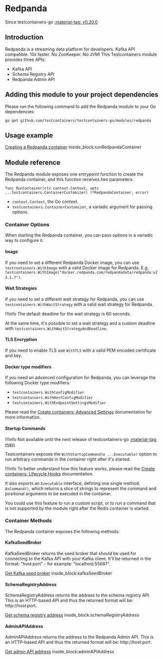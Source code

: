 # Redpanda

Since testcontainers-go <a href="https://github.com/testcontainers/testcontainers-go/releases/tag/v0.20.0"><span class="tc-version">:material-tag: v0.20.0</span></a>

## Introduction

Redpanda is a streaming data platform for developers. Kafka API compatible. 10x faster. No ZooKeeper. No JVM!
This Testcontainers module provides three APIs:

- Kafka API
- Schema Registry API
- Redpanda Admin API

## Adding this module to your project dependencies

Please run the following command to add the Redpanda module to your Go dependencies:

```
go get github.com/testcontainers/testcontainers-go/modules/redpanda
```

## Usage example

<!--codeinclude-->
[Creating a Redpanda container](../../modules/redpanda/examples_test.go) inside_block:runRedpandaContainer
<!--/codeinclude-->

## Module reference

The Redpanda module exposes one entrypoint function to create the Redpanda container, and this function receives two parameters:

```golang
func RunContainer(ctx context.Context, opts ...testcontainers.ContainerCustomizer) (*RedpandaContainer, error)
```

- `context.Context`, the Go context.
- `testcontainers.ContainerCustomizer`, a variadic argument for passing options.

### Container Options

When starting the Redpanda container, you can pass options in a variadic way to configure it.

#### Image

If you need to set a different Redpanda Docker image, you can use `testcontainers.WithImage` with a valid Docker image
for Redpanda. E.g. `testcontainers.WithImage("docker.redpanda.com/redpandadata/redpanda:v23.1.7")`.

#### Wait Strategies

If you need to set a different wait strategy for Redpanda, you can use `testcontainers.WithWaitStrategy` with a valid wait strategy
for Redpanda.

!!!info
    The default deadline for the wait strategy is 60 seconds.

At the same time, it's possible to set a wait strategy and a custom deadline with `testcontainers.WithWaitStrategyAndDeadline`.

#### TLS Encryption

If you need to enable TLS use `WithTLS` with a valid PEM encoded certificate and key.

#### Docker type modifiers

If you need an advanced configuration for Redpanda, you can leverage the following Docker type modifiers:

- `testcontainers.WithConfigModifier`
- `testcontainers.WithHostConfigModifier`
- `testcontainers.WithEndpointSettingsModifier`

Please read the [Create containers: Advanced Settings](../features/creating_container.md#advanced-settings) documentation for more information.

#### Startup Commands

!!!info
    Not available until the next release of testcontainers-go <a href="https://github.com/testcontainers/testcontainers-go"><span class="tc-version">:material-tag: main</span></a>

Testcontainers exposes the `WithStartupCommand(e ...Executable)` option to run arbitrary commands in the container right after it's started.

!!!info
    To better understand how this feature works, please read the [Create containers: Lifecycle Hooks](../../features/creating_container/#lifecycle-hooks) documentation.

It also exports an `Executable` interface, defining one single method: `AsCommand()`, which returns a slice of strings to represent the command and positional arguments to be executed in the container.

You could use this feature to run a custom script, or to run a command that is not supported by the module right after the Redis container is started.

### Container Methods

The Redpanda container exposes the following methods:

#### KafkaSeedBroker

KafkaSeedBroker returns the seed broker that should be used for connecting
to the Kafka API with your Kafka client. It'll be returned in the format:
"host:port" - for example: "localhost:55687".

<!--codeinclude-->
[Get Kafka seed broker](../../modules/redpanda/redpanda_test.go) inside_block:kafkaSeedBroker
<!--/codeinclude-->

#### SchemaRegistryAddress

SchemaRegistryAddress returns the address to the schema registry API. This
is an HTTP-based API and thus the returned format will be: http://host:port.

<!--codeinclude-->
[Get schema registry address](../../modules/redpanda/redpanda_test.go) inside_block:schemaRegistryAddress
<!--/codeinclude-->


#### AdminAPIAddress

AdminAPIAddress returns the address to the Redpanda Admin API. This
is an HTTP-based API and thus the returned format will be: http://host:port.

<!--codeinclude-->
[Get admin API address](../../modules/redpanda/redpanda_test.go) inside_block:adminAPIAddress
<!--/codeinclude-->
